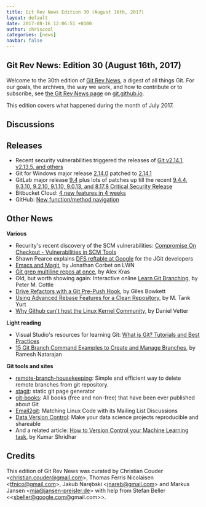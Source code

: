 ```yaml
---
title: Git Rev News Edition 30 (August 16th, 2017)
layout: default
date: 2017-08-16 12:06:51 +0100
author: chriscool
categories: [news]
navbar: false
---
```


## Git Rev News: Edition 30 (August 16th, 2017)

Welcome to the 30th edition of [Git Rev News](https://git.github.io/rev_news/rev_news/),
a digest of all things Git. For our goals, the archives, the way we work, and how to contribute or to
subscribe, see [the Git Rev News page](https://git.github.io/rev_news/rev_news/) on [git.github.io](http://git.github.io).

This edition covers what happened during the month of July 2017.

## Discussions

<!---
### General
-->

<!---
### Reviews
-->

<!---
### Support
-->

<!---
## Developer Spotlight:
-->

## Releases

* Recent security vulnerabilities triggered the releases of [Git v2.14.1, v2.13.5, and others](https://public-inbox.org/git/xmqqh8xf482j.fsf@gitster.mtv.corp.google.com/T/)
* Git for Windows major release [2.14.0](https://github.com/git-for-windows/git/releases/tag/v2.14.0.windows.1) patched to [2.14.1](https://github.com/git-for-windows/git/releases/tag/v2.14.1.windows.1)
* GitLab major release [9.4](https://about.gitlab.com/2017/07/22/gitlab-9-4-released/) plus lots of patches up till the recent [9.4.4, 9.3.10, 9.2.10, 9.1.10, 9.0.13, and 8.17.8 Critical Security Release](https://about.gitlab.com/2017/08/10/gitlab-9-dot-4-dot-4-released/)
* Bitbucket Cloud: [4 new features in 4 weeks](https://blog.bitbucket.org/2017/07/27/4-features-in-4-weeks-heres-whats-new-in-bitbucket-cloud/)
* GitHub: [New function/method navigation](https://github.com/blog/2407-quickly-review-changed-methods-and-functions-in-your-pull-requests)

## Other News

__Various__

* Recurity's recent discovery of the SCM vulnerabilities: [Compromise On Checkout - Vulnerabilities in SCM Tools](http://blog.recurity-labs.com/2017-08-10/scm-vulns)
* Shawn Pearce explains [DFS reftable at Google](http://dev.eclipse.org/mhonarc/lists/jgit-dev/msg03389.html) for the JGit developers
* [Emacs and Magit](https://lwn.net/Articles/727550/), by Jonathan Corbet on LWN
* [Git grep multiline repos at once](https://www.alexkras.com/git-grep-multiline-repos-at-once/), by Alex Kras
* Old, but worth showing again: Interactive online [Learn Git Branching](http://learngitbranching.js.org/), by Peter M. Cottle
* [Drive Refactors with a Git Pre-Push Hook](http://gilesbowkett.blogspot.de/2017/08/drive-refactors-with-git-pre-push-hook.html), by Giles Bowkett
* [Using Advanced Rebase Features for a Clean Repository](https://mtyurt.net/2017/08/08/git-using-advanced-rebase-features-for-a-clean-repository/), by M. Tarık Yurt
* [Why Github can't host the Linux Kernel Community](http://blog.ffwll.ch/2017/08/github-why-cant-host-the-kernel.html), by Daniel Vetter

__Light reading__

* Visual Studio's resources for learning Git: [What is Git? Tutorials and Best Practices](https://www.visualstudio.com/learn-git/)
* [15 Git Branch Command Examples to Create and Manage Branches](http://www.thegeekstuff.com/2017/06/git-branch/), by Ramesh Natarajan

__Git tools and sites__

* [remote-branch-housekeeping](https://github.com/hyperia-sk/remote-branch-housekeeping): Simple and efficient way to delete remote branches from git repository.
* [stagit](https://git.codemadness.org/stagit/file/README.html): static git page generator
* [git-books](https://github.com/ghrst/git-books): All books (free and non-free) that have been ever published about Git
* [Email2git](https://www.linux.com/blog/email2git-matching-linux-code-its-mailing-list-discussions): Matching Linux Code with its Mailing List Discussions
* [Data Version Control](https://dataversioncontrol.com/): Make your data science projects reproducible and shareable
* And a related article: [How to Version Control your Machine Learning task](https://medium.com/towards-data-science/how-to-version-control-your-machine-learning-task-cad74dce44c4), by Kumar Shridhar

## Credits

This edition of Git Rev News was curated by
Christian Couder &lt;<christian.couder@gmail.com>&gt;,
Thomas Ferris Nicolaisen &lt;<tfnico@gmail.com>&gt;,
Jakub Narębski &lt;<jnareb@gmail.com>&gt; and
Markus Jansen &lt;<mja@jansen-preisler.de>&gt;
with help from Stefan Beller &lt;<sbeller@google.com@gmail.com>&gt;.


